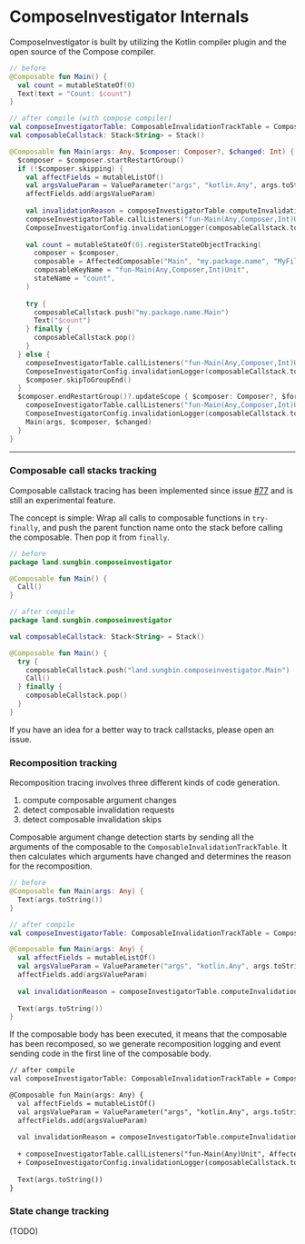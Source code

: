 # ComposeInvestigator Internals

ComposeInvestigator is built by utilizing the Kotlin compiler plugin and the open
source of the Compose compiler.

``` kotlin
// before
@Composable fun Main() {
  val count = mutableStateOf(0)
  Text(text = "Count: $count")
}

// after compile (with compose compiler)
val composeInvestigatorTable: ComposableInvalidationTrackTable = ComposableInvalidationTrackTable()
val composableCallstack: Stack<String> = Stack()

@Composable fun Main(args: Any, $composer: Composer?, $changed: Int) {
  $composer = $composer.startRestartGroup()
  if (!$composer.skipping) {
    val affectFields = mutableListOf()
    val argsValueParam = ValueParameter("args", "kotlin.Any", args.toString(), args.hashCode(), Certain(false))
    affectFields.add(argsValueParam)
    
    val invalidationReason = composeInvestigatorTable.computeInvalidationReason("fun-Main(Any,Composer,Int)Unit", affectFields)
    composeInvestigatorTable.callListeners("fun-Main(Any,Composer,Int)Unit", AffectedComposable("Main", "my.package.name", "MyFileName.kt", line, column), Processed(invalidationReason))
    ComposeInvestigatorConfig.invalidationLogger(composableCallstack.toList(), AffectedComposable("Main", "my.package.name", "MyFileName.kt", line, column), Processed(invalidationReason))
    
    val count = mutableStateOf(0).registerStateObjectTracking(
      composer = $composer, 
      composable = AffectedComposable("Main", "my.package.name", "MyFileName.kt", line, column), 
      composableKeyName = "fun-Main(Any,Composer,Int)Unit", 
      stateName = "count",
    )
    
    try {
      composableCallstack.push("my.package.name.Main")
      Text("$count")
    } finally {
      composableCallstack.pop()
    }
  } else {
    composeInvestigatorTable.callListeners("fun-Main(Any,Composer,Int)Unit", AffectedComposable("Main", "my.package.name", "MyFileName.kt", line, column), Skipped)
    ComposeInvestigatorConfig.invalidationLogger(composableCallstack.toList(), AffectedComposable("Main", "my.package.name", "MyFileName.kt", line, column), Skipped)
    $composer.skipToGroupEnd()
  }
  $composer.endRestartGroup()?.updateScope { $composer: Composer?, $force: Int ->
    composeInvestigatorTable.callListeners("fun-Main(Any,Composer,Int)Unit", AffectedComposable("Main", "my.package.name", "MyFileName.kt", line, column), Processed(Invalidate))
    ComposeInvestigatorConfig.invalidationLogger(composableCallstack.toList(), AffectedComposable("Main", "my.package.name", "MyFileName.kt", line, column), Processed(Invalidate))
    Main(args, $composer, $changed)
  }
}
```

---

### Composable call stacks tracking

Composable callstack tracing has been implemented since issue [#77](https://github.com/jisungbin/ComposeInvestigator/issues/77)
and is still an experimental feature.

The concept is simple: Wrap all calls to composable functions in `try-finally`, and push the
parent function name onto the stack before calling the composable. Then pop it from `finally`.

``` kotlin
// before
package land.sungbin.composeinvestigator

@Composable fun Main() {
  Call()
}

// after compile
package land.sungbin.composeinvestigator

val composableCallstack: Stack<String> = Stack()

@Composable fun Main() {
  try {
    composableCallstack.push("land.sungbin.composeinvestigator.Main")
    Call()
  } finally {
    composableCallstack.pop()
  }
}
```

If you have an idea for a better way to track callstacks, please open an issue.

### Recomposition tracking

Recomposition tracing involves three different kinds of code generation.

1. compute composable argument changes
2. detect composable invalidation requests
3. detect composable invalidation skips

Composable argument change detection starts by sending all the arguments of the composable to the
`ComposableInvalidationTrackTable`. It then calculates which arguments have changed and determines
the reason for the recomposition.

``` kotlin
// before
@Composable fun Main(args: Any) {
  Text(args.toString())
}

// after compile
val composeInvestigatorTable: ComposableInvalidationTrackTable = ComposableInvalidationTrackTable()

@Composable fun Main(args: Any) {
  val affectFields = mutableListOf()
  val argsValueParam = ValueParameter("args", "kotlin.Any", args.toString(), args.hashCode(), Certain(false))
  affectFields.add(argsValueParam)
  
  val invalidationReason = composeInvestigatorTable.computeInvalidationReason("fun-Main(Any)Unit", affectFields)
  
  Text(args.toString())
}
```

If the composable body has been executed, it means that the composable has been recomposed,
so we generate recomposition logging and event sending code in the first line of the composable body.

``` diff
// after compile
val composeInvestigatorTable: ComposableInvalidationTrackTable = ComposableInvalidationTrackTable()

@Composable fun Main(args: Any) {
  val affectFields = mutableListOf()
  val argsValueParam = ValueParameter("args", "kotlin.Any", args.toString(), args.hashCode(), Certain(false))
  affectFields.add(argsValueParam)
  
  val invalidationReason = composeInvestigatorTable.computeInvalidationReason("fun-Main(Any)Unit", affectFields)
  
  + composeInvestigatorTable.callListeners("fun-Main(Any)Unit", AffectedComposable("Main", "my.package.name", "MyFileName.kt", line, column), Processed(invalidationReason))
  + ComposeInvestigatorConfig.invalidationLogger(composableCallstack.toList(), AffectedComposable("Main", "my.package.name", "MyFileName.kt", line, column), Processed(invalidationReason))
  
  Text(args.toString())
}
```


### State change tracking

(TODO)
